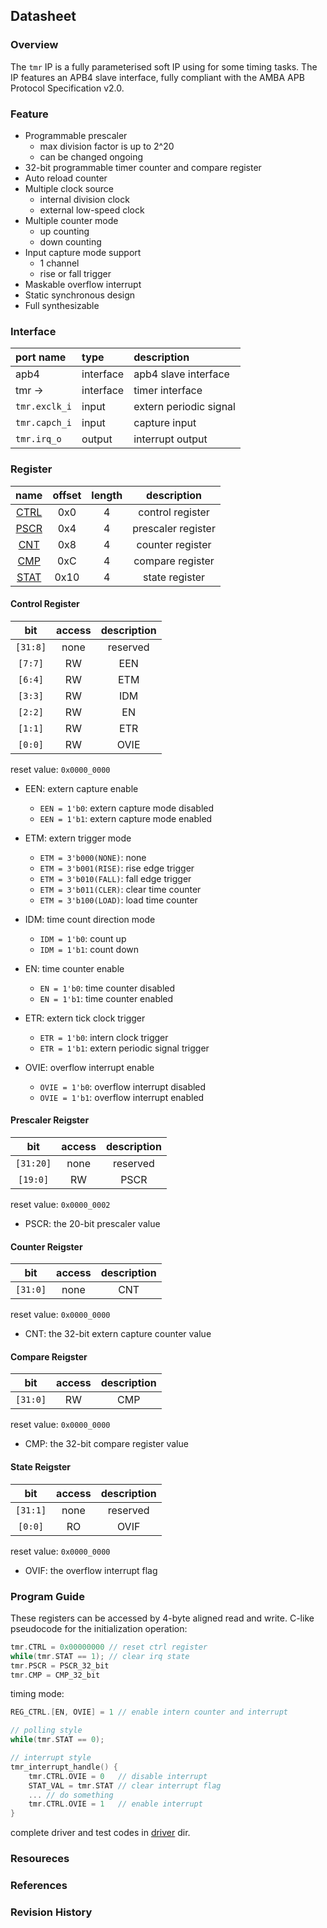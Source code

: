 ## Datasheet

### Overview
The `tmr` IP is a fully parameterised soft IP using for some timing tasks. The IP features an APB4 slave interface, fully compliant with the AMBA APB Protocol Specification v2.0.

### Feature
* Programmable prescaler
    * max division factor is up to 2^20
    * can be changed ongoing
* 32-bit programmable timer counter and compare register
* Auto reload counter
* Multiple clock source
    * internal division clock
    * external low-speed clock
* Multiple counter mode
    * up counting
    * down counting
* Input capture mode support
    * 1 channel
    * rise or fall trigger
* Maskable overflow interrupt
* Static synchronous design
* Full synthesizable

### Interface
| port name | type        | description          |
|:--------- |:------------|:---------------------|
| apb4      | interface   | apb4 slave interface |
| tmr ->    | interface   | timer interface |
| `tmr.exclk_i` | input | extern periodic signal |
| `tmr.capch_i` | input | capture input |
| `tmr.irq_o` | output | interrupt output|

### Register
| name | offset  | length | description |
|:----:|:-------:|:-----: | :---------: |
| [CTRL](#control-register) | 0x0 | 4 | control register |
| [PSCR](#prescaler-reigster) | 0x4 | 4 | prescaler register |
| [CNT](#counter-reigster) | 0x8 | 4 | counter register |
| [CMP](#compare-reigster) | 0xC | 4 | compare register |
| [STAT](#state-register) | 0x10 | 4 | state register |

#### Control Register
| bit | access  | description |
|:---:|:-------:| :---------: |
| `[31:8]` | none | reserved |
| `[7:7]` | RW | EEN |
| `[6:4]` | RW | ETM |
| `[3:3]` | RW | IDM |
| `[2:2]` | RW | EN |
| `[1:1]` | RW | ETR |
| `[0:0]` | RW | OVIE |

reset value: `0x0000_0000`

* EEN: extern capture enable
    * `EEN = 1'b0`: extern capture mode disabled
    * `EEN = 1'b1`: extern capture mode enabled

* ETM: extern trigger mode
    * `ETM = 3'b000(NONE)`: none
    * `ETM = 3'b001(RISE)`: rise edge trigger
    * `ETM = 3'b010(FALL)`: fall edge trigger
    * `ETM = 3'b011(CLER)`: clear time counter
    * `ETM = 3'b100(LOAD)`: load time counter

* IDM: time count direction mode
    * `IDM = 1'b0`: count up
    * `IDM = 1'b1`: count down

* EN: time counter enable
    * `EN = 1'b0`: time counter disabled
    * `EN = 1'b1`: time counter enabled

* ETR: extern tick clock trigger
    * `ETR = 1'b0`: intern clock trigger
    * `ETR = 1'b1`: extern periodic signal trigger

* OVIE: overflow interrupt enable
    * `OVIE = 1'b0`: overflow interrupt disabled
    * `OVIE = 1'b1`: overflow interrupt enabled

#### Prescaler Reigster
| bit | access  | description |
|:---:|:-------:| :---------: |
| `[31:20]` | none | reserved |
| `[19:0]` | RW | PSCR |

reset value: `0x0000_0002`

* PSCR: the 20-bit prescaler value

#### Counter Reigster
| bit | access  | description |
|:---:|:-------:| :---------: |
| `[31:0]` | none | CNT |

reset value: `0x0000_0000`

* CNT: the 32-bit extern capture counter value

#### Compare Reigster
| bit | access  | description |
|:---:|:-------:| :---------: |
| `[31:0]` | RW | CMP |

reset value: `0x0000_0000`

* CMP: the 32-bit compare register value

#### State Reigster
| bit | access  | description |
|:---:|:-------:| :---------: |
| `[31:1]` | none | reserved |
| `[0:0]` | RO | OVIF |

reset value: `0x0000_0000`

* OVIF: the overflow interrupt flag

### Program Guide
These registers can be accessed by 4-byte aligned read and write. C-like pseudocode for the initialization operation:
```c
tmr.CTRL = 0x00000000 // reset ctrl register
while(tmr.STAT == 1); // clear irq state
tmr.PSCR = PSCR_32_bit
tmr.CMP = CMP_32_bit
```
timing mode:
```c
REG_CTRL.[EN, OVIE] = 1 // enable intern counter and interrupt

// polling style
while(tmr.STAT == 0);

// interrupt style
tmr_interrupt_handle() {
    tmr.CTRL.OVIE = 0   // disable interrupt
    STAT_VAL = tmr.STAT // clear interrupt flag
    ... // do something
    tmr.CTRL.OVIE = 1   // enable interrupt
}

```
complete driver and test codes in [driver](../driver/) dir. 
### Resoureces
### References
### Revision History